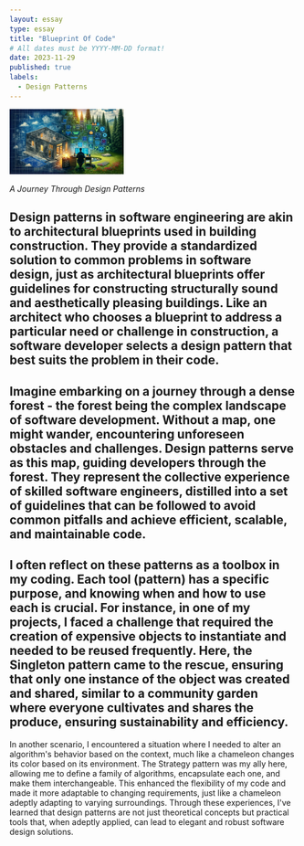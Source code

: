 ```yaml
---
layout: essay
type: essay
title: "Blueprint Of Code"
# All dates must be YYYY-MM-DD format!
date: 2023-11-29
published: true
labels:
  - Design Patterns
---
```


<img width="200px" class="rounded float-start pe-4" src="../img/DesignPattern.jpg">

*A Journey Through Design Patterns*

  Design patterns in software engineering are akin to architectural blueprints used in building construction. They provide a standardized solution to common problems in software design, just as architectural blueprints offer guidelines for constructing structurally sound and aesthetically pleasing buildings. Like an architect who chooses a blueprint to address a particular need or challenge in construction, a software developer selects a design pattern that best suits the problem in their code.
---

  Imagine embarking on a journey through a dense forest - the forest being the complex landscape of software development. Without a map, one might wander, encountering unforeseen obstacles and challenges. Design patterns serve as this map, guiding developers through the forest. They represent the collective experience of skilled software engineers, distilled into a set of guidelines that can be followed to avoid common pitfalls and achieve efficient, scalable, and maintainable code.
---

  I often reflect on these patterns as a toolbox in my coding. Each tool (pattern) has a specific purpose, and knowing when and how to use each is crucial. For instance, in one of my projects, I faced a challenge that required the creation of expensive objects to instantiate and needed to be reused frequently. Here, the Singleton pattern came to the rescue, ensuring that only one instance of the object was created and shared, similar to a community garden where everyone cultivates and shares the produce, ensuring sustainability and efficiency.
---

  In another scenario, I encountered a situation where I needed to alter an algorithm's behavior based on the context, much like a chameleon changes its color based on its environment. The Strategy pattern was my ally here, allowing me to define a family of algorithms, encapsulate each one, and make them interchangeable. This enhanced the flexibility of my code and made it more adaptable to changing requirements, just like a chameleon adeptly adapting to varying surroundings. Through these experiences, I've learned that design patterns are not just theoretical concepts but practical tools that, when adeptly applied, can lead to elegant and robust software design solutions.
 
